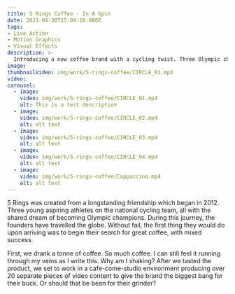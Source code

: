 ```yaml
---
title: 5 Rings Coffee - In A Spin
date: 2021-04-30T15:04:10.000Z
tags:
- Live Action
- Motion Graphics
- Visual Effects
description: >-
  Introducing a new coffee brand with a cycling twist. Three Olympic champions with passion for coffee.
image: 
thumbnailVideo: img/work/5-rings-coffee/CIRCLE_01.mp4
video:
carousel:
  - image:
    video: img/work/5-rings-coffee/CIRCLE_01.mp4
    alt: This is a test description
  - image:
    video: img/work/5-rings-coffee/CIRCLE_02.mp4
    alt: alt text
  - image:
    video: img/work/5-rings-coffee/CIRCLE_03.mp4
    alt: alt text
  - image:
    video: img/work/5-rings-coffee/CIRCLE_04.mp4
    alt: alt text
  - image:
    video: img/work/5-rings-coffee/Cappuccino.mp4
    alt: alt text
---
```


5 Rings was created from a longstanding friendship which began in 2012. Three young aspiring athletes on the national cycling team, all with the shared dream of becoming Olympic champions. During this journey, the founders have travelled the globe. Without fail, the first thing they would do upon arriving was to begin their search for great coffee, with mixed success.

First, we drank a tonne of coffee. So much coffee. I can still feel it running through my veins as I write this. Why am I shaking? After we tasted the product, we set to work in a cafe-come-studio environment producing over 20 separate pieces of video content to give the brand the biggest bang for their buck. Or should that be bean for their grinder?
